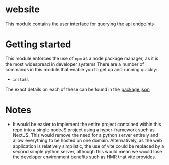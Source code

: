 # website

This module contains the user interface for querying the api endpoints

# Getting started

This module enforces the use of `npm` as a node package manager, as it is the most widespread in developer systems
There are a number of commands in this module that enable you to get up and running quickly:

- `install`

The exact details on each of these can be found in the [package.json](package.json)

# Notes

- It would be easier to implement the entire project contained within this repo into a single nodeJS project using a hyper-framework such as NextJS. This would remove the need for a python server entirely and allow everything to be hosted on one domain.
  Alternatively, as the web application is relatively simplistic, the use of vite could be replaced by a second simple python server, although this would mean we would lose the developer environment benefits such as HMR that vite provides.
